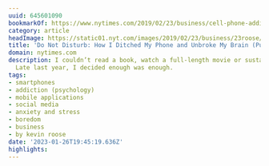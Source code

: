 ```yaml
---
uuid: 645601090
bookmarkOf: https://www.nytimes.com/2019/02/23/business/cell-phone-addiction.html
category: article
headImage: https://static01.nyt.com/images/2019/02/23/business/23roose/merlin_150405807_63d0e2fe-74a3-4eeb-b43a-fb3e348958d5-largeHorizontalJumbo.jpg?year=2019&h=683&w=1024&s=950f32221e476af89c6c6765b371fb5a9816136758f1a4be1ce8bdf4f72bb3a7&k=ZQJBKqZ0VN
title: 'Do Not Disturb: How I Ditched My Phone and Unbroke My Brain (Published 2019)'
domain: nytimes.com
description: I couldn’t read a book, watch a full-length movie or sustain a long conversation.
  Late last year, I decided enough was enough.
tags:
- smartphones
- addiction (psychology)
- mobile applications
- social media
- anxiety and stress
- boredom
- business
- by kevin roose
date: '2023-01-26T19:45:19.636Z'
highlights:
---
```



